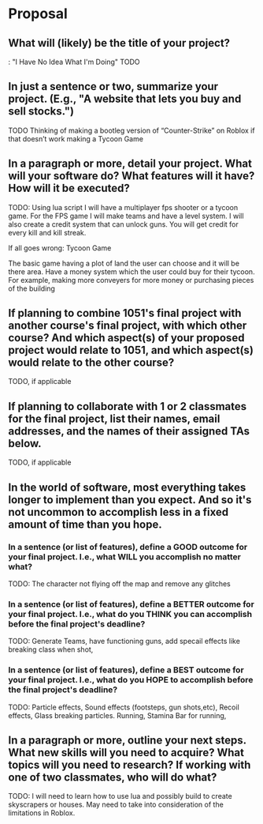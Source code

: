# Proposal

## What will (likely) be the title of your project?
: "I Have No Idea What I'm Doing"
TODO

## In just a sentence or two, summarize your project. (E.g., "A website that lets you buy and sell stocks.")

TODO Thinking of making a bootleg version of “Counter-Strike” on Roblox if that doesn’t work making a Tycoon Game

## In a paragraph or more, detail your project. What will your software do? What features will it have? How will it be executed?

TODO: Using lua script I will have a multiplayer fps shooter or a tycoon game. For the FPS game I will make teams and have a level system. I will also create a credit system that can unlock guns. You will get credit for every kill and kill streak. 

If all goes wrong: Tycoon Game

The basic game having a plot of land the user can choose and it will be there area. Have a money system which the user could buy for their tycoon. For example, making more conveyers for more money or purchasing pieces of the building

## If planning to combine 1051's final project with another course's final project, with which other course? And which aspect(s) of your proposed project would relate to 1051, and which aspect(s) would relate to the other course?

TODO, if applicable

## If planning to collaborate with 1 or 2 classmates for the final project, list their names, email addresses, and the names of their assigned TAs below.

TODO, if applicable

## In the world of software, most everything takes longer to implement than you expect. And so it's not uncommon to accomplish less in a fixed amount of time than you hope.

### In a sentence (or list of features), define a GOOD outcome for your final project. I.e., what WILL you accomplish no matter what?

TODO: The character not flying off the map and remove any glitches 

### In a sentence (or list of features), define a BETTER outcome for your final project. I.e., what do you THINK you can accomplish before the final project's deadline?

TODO: Generate Teams, have functioning guns, add specail effects like breaking class when shot, 

### In a sentence (or list of features), define a BEST outcome for your final project. I.e., what do you HOPE to accomplish before the final project's deadline?

TODO: Particle effects, Sound effects (footsteps, gun shots,etc), Recoil effects, Glass breaking particles. Running, Stamina Bar for running, 

## In a paragraph or more, outline your next steps. What new skills will you need to acquire? What topics will you need to research? If working with one of two classmates, who will do what?

TODO: I will need to learn how to use lua and possibly build to create skyscrapers or houses. May need to take into consideration of the limitations in Roblox.

